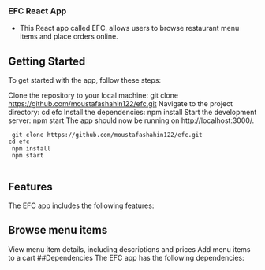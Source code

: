 ### EFC React App

-	This React app called EFC. allows users to browse restaurant menu items and place orders online.

## Getting Started

To get started with the app, follow these steps:

Clone the repository to your local machine: git clone https://github.com/moustafashahin122/efc.git
Navigate to the project directory: cd efc
Install the dependencies: npm install
Start the development server: npm start
The app should now be running on http://localhost:3000/.

```
 git clone https://github.com/moustafashahin122/efc.git
cd efc
 npm install
 npm start


```

## Features

The EFC app includes the following features:

## Browse menu items

View menu item details, including descriptions and prices
Add menu items to a cart
##Dependencies
The EFC app has the following dependencies:


